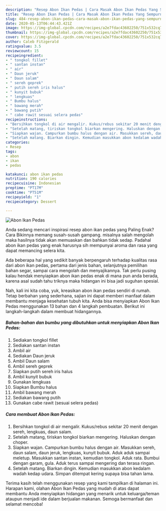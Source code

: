 ```yaml
---
description: "Resep Abon Ikan Pedas | Cara Masak Abon Ikan Pedas Yang Sempurna"
title: "Resep Abon Ikan Pedas | Cara Masak Abon Ikan Pedas Yang Sempurna"
slug: 484-resep-abon-ikan-pedas-cara-masak-abon-ikan-pedas-yang-sempurna
date: 2020-05-13T06:44:43.421Z
image: https://img-global.cpcdn.com/recipes/a2e7fdac43602250/751x532cq70/abon-ikan-pedas-foto-resep-utama.jpg
thumbnail: https://img-global.cpcdn.com/recipes/a2e7fdac43602250/751x532cq70/abon-ikan-pedas-foto-resep-utama.jpg
cover: https://img-global.cpcdn.com/recipes/a2e7fdac43602250/751x532cq70/abon-ikan-pedas-foto-resep-utama.jpg
author: Caleb Fitzgerald
ratingvalue: 3.5
reviewcount: 15
recipeingredient:
- " tongkol fillet"
- " santan instan"
- " air"
- " Daun jeruk"
- " Daun salam"
- " sereh geprek"
- " putih sereh iris halus"
- " kunyit bubuk"
- " lengkuas"
- " Bumbu halus"
- " bawang merah"
- " bawang putih"
- " cabe rawit sesuai selera pedas"
recipeinstructions:
- "Bersihkan tongkol di air mengalir. Kukus/rebus sekitar 20 menit dengan sereh, lengkuas, daun salam."
- "Setelah matang, tiriskan tongkol biarkan mengering. Haluskan dengan choper."
- "Siapkan wajan. Campurkan bumbu halus dengan air. Masukkan sereh, daun salam, daun jeruk, lengkuas, kunyit bubuk. Aduk aduk sampai meletup. Masukkan santan instan, kemudian tongkol. Aduk rata. Bumbui dengan garam, gula. Aduk terus sampai mengering dan terasa ringan."
- "Setelah matang. Biarkan dingin. Kemudian masukkan abon kedalam wadah kedap udara. Simpan ditempat kering supaya bisa tahan lama."
categories:
- Resep
tags:
- abon
- ikan
- pedas

katakunci: abon ikan pedas 
nutrition: 190 calories
recipecuisine: Indonesian
preptime: "PT17M"
cooktime: "PT51M"
recipeyield: "1"
recipecategory: Dessert

---
```



![Abon Ikan Pedas](https://img-global.cpcdn.com/recipes/a2e7fdac43602250/751x532cq70/abon-ikan-pedas-foto-resep-utama.jpg)

Anda sedang mencari inspirasi resep abon ikan pedas yang Paling Enak? Cara Bikinnya memang susah-susah gampang. misalnya salah mengolah maka hasilnya tidak akan memuaskan dan bahkan tidak sedap. Padahal abon ikan pedas yang enak harusnya sih mempunyai aroma dan rasa yang dapat memancing selera kita.

Ada beberapa hal yang sedikit banyak berpengaruh terhadap kualitas rasa dari abon ikan pedas, pertama dari jenis bahan, selanjutnya pemilihan bahan segar, sampai cara mengolah dan menyajikannya. Tak perlu pusing kalau hendak menyiapkan abon ikan pedas enak di mana pun anda berada, karena asal sudah tahu triknya maka hidangan ini bisa jadi suguhan spesial.




Nah, kali ini kita coba, yuk, kreasikan abon ikan pedas sendiri di rumah. Tetap berbahan yang sederhana, sajian ini dapat memberi manfaat dalam membantu menjaga kesehatan tubuh kita. Anda bisa menyiapkan Abon Ikan Pedas menggunakan 13 bahan dan 4 langkah pembuatan. Berikut ini langkah-langkah dalam membuat hidangannya.

<!--inarticleads1-->

##### Bahan-bahan dan bumbu yang dibutuhkan untuk menyiapkan Abon Ikan Pedas:

1. Sediakan  tongkol fillet
1. Sediakan  santan instan
1. Ambil  air
1. Sediakan  Daun jeruk
1. Ambil  Daun salam
1. Ambil  sereh geprek
1. Siapkan  putih sereh iris halus
1. Ambil  kunyit bubuk
1. Gunakan  lengkuas
1. Siapkan  Bumbu halus
1. Ambil  bawang merah
1. Sediakan  bawang putih
1. Gunakan  cabe rawit (sesuai selera pedas)




<!--inarticleads2-->

##### Cara membuat Abon Ikan Pedas:

1. Bersihkan tongkol di air mengalir. Kukus/rebus sekitar 20 menit dengan sereh, lengkuas, daun salam.
1. Setelah matang, tiriskan tongkol biarkan mengering. Haluskan dengan choper.
1. Siapkan wajan. Campurkan bumbu halus dengan air. Masukkan sereh, daun salam, daun jeruk, lengkuas, kunyit bubuk. Aduk aduk sampai meletup. Masukkan santan instan, kemudian tongkol. Aduk rata. Bumbui dengan garam, gula. Aduk terus sampai mengering dan terasa ringan.
1. Setelah matang. Biarkan dingin. Kemudian masukkan abon kedalam wadah kedap udara. Simpan ditempat kering supaya bisa tahan lama.




Terima kasih telah menggunakan resep yang kami tampilkan di halaman ini. Harapan kami, olahan Abon Ikan Pedas yang mudah di atas dapat membantu Anda menyiapkan hidangan yang menarik untuk keluarga/teman ataupun menjadi ide dalam berjualan makanan. Semoga bermanfaat dan selamat mencoba!
